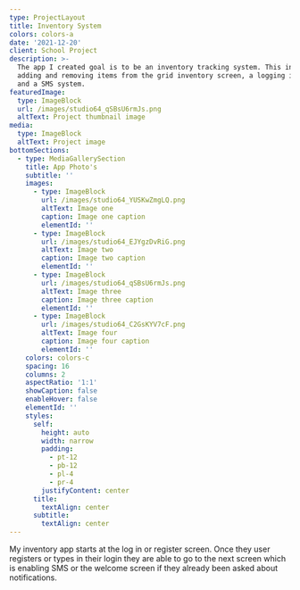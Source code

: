 ```yaml
---
type: ProjectLayout
title: Inventory System
colors: colors-a
date: '2021-12-20'
client: School Project
description: >-
  The app I created goal is to be an inventory tracking system. This includes
  adding and removing items from the grid inventory screen, a logging in system
  and a SMS system.
featuredImage:
  type: ImageBlock
  url: /images/studio64_qSBsU6rmJs.png
  altText: Project thumbnail image
media:
  type: ImageBlock
  altText: Project image
bottomSections:
  - type: MediaGallerySection
    title: App Photo's
    subtitle: ''
    images:
      - type: ImageBlock
        url: /images/studio64_YUSKwZmgLQ.png
        altText: Image one
        caption: Image one caption
        elementId: ''
      - type: ImageBlock
        url: /images/studio64_EJYgzDvRiG.png
        altText: Image two
        caption: Image two caption
        elementId: ''
      - type: ImageBlock
        url: /images/studio64_qSBsU6rmJs.png
        altText: Image three
        caption: Image three caption
        elementId: ''
      - type: ImageBlock
        url: /images/studio64_C2GsKYV7cF.png
        altText: Image four
        caption: Image four caption
        elementId: ''
    colors: colors-c
    spacing: 16
    columns: 2
    aspectRatio: '1:1'
    showCaption: false
    enableHover: false
    elementId: ''
    styles:
      self:
        height: auto
        width: narrow
        padding:
          - pt-12
          - pb-12
          - pl-4
          - pr-4
        justifyContent: center
      title:
        textAlign: center
      subtitle:
        textAlign: center
---
```

My inventory app starts at the log in or register screen. Once they user registers or types in their login they are able to go to the next screen which is enabling SMS or the welcome screen if they already been asked about notifications.
